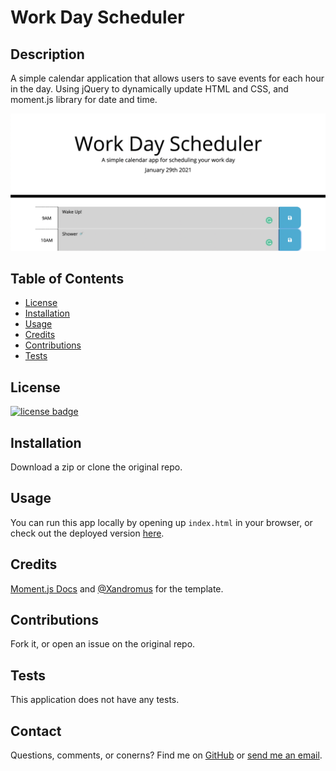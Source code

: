 # Work Day Scheduler

## Description

A simple calendar application that allows users to save events for each hour in the day. Using jQuery to dynamically update HTML and CSS, and moment.js library for date and time.

![screenshot](./assets/img/scheduler.png)

## Table of Contents

* [License](#license)
* [Installation](#installation)
* [Usage](#usage)
* [Credits](#credits)
* [Contributions](#contributions)
* [Tests](#tests)


## License
    
[![license badge](https://img.shields.io/static/v1?label=license&message=MIT&color=important)](https://opensource.org/licenses/MIT)

## Installation

Download a zip or clone the original repo. 

## Usage

You can run this app locally by opening up `index.html` in your browser, or check out the deployed version [here](https://rawagschal.github.io/scheduler/).

## Credits

[Moment.js Docs](https://momentjs.com/docs/#/displaying/) and [@Xandromus](https://github.com/Xandromus) for the template.

## Contributions

Fork it, or open an issue on the original repo.

## Tests

This application does not have any tests.

## Contact

Questions, comments, or conerns? Find me on [GitHub](https://github.com/rawagschal/) or [send me an email](mailto:rawagschal@gmail.com).